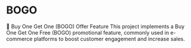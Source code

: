 # BOGO
 🛒 Buy One Get One (BOGO) Offer Feature This project implements a Buy One Get One Free (BOGO) promotional feature, commonly used in e-commerce platforms to boost customer engagement and increase sales.
